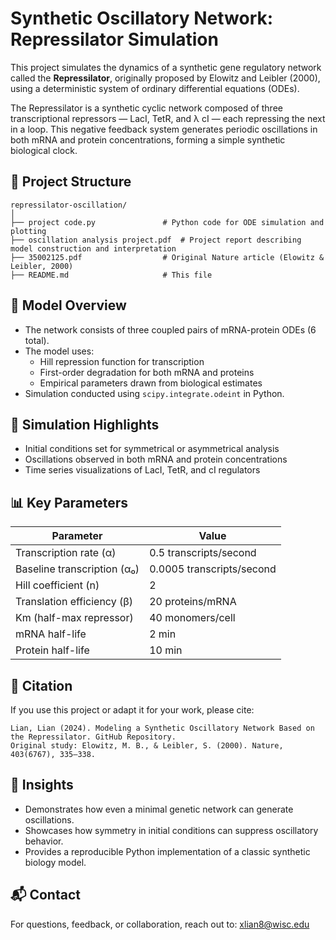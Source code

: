 
# Synthetic Oscillatory Network: Repressilator Simulation

This project simulates the dynamics of a synthetic gene regulatory network called the **Repressilator**, originally proposed by Elowitz and Leibler (2000), using a deterministic system of ordinary differential equations (ODEs).

The Repressilator is a synthetic cyclic network composed of three transcriptional repressors — LacI, TetR, and λ cI — each repressing the next in a loop. This negative feedback system generates periodic oscillations in both mRNA and protein concentrations, forming a simple synthetic biological clock.

## 📁 Project Structure

```
repressilator-oscillation/
│
├── project code.py               # Python code for ODE simulation and plotting
├── oscillation analysis project.pdf  # Project report describing model construction and interpretation
├── 35002125.pdf                  # Original Nature article (Elowitz & Leibler, 2000)
├── README.md                     # This file
```

## 🔬 Model Overview

- The network consists of three coupled pairs of mRNA-protein ODEs (6 total).
- The model uses:
  - Hill repression function for transcription
  - First-order degradation for both mRNA and proteins
  - Empirical parameters drawn from biological estimates
- Simulation conducted using `scipy.integrate.odeint` in Python.

## 🧪 Simulation Highlights

- Initial conditions set for symmetrical or asymmetrical analysis
- Oscillations observed in both mRNA and protein concentrations
- Time series visualizations of LacI, TetR, and cI regulators

## 📊 Key Parameters

| Parameter      | Value                        |
|----------------|------------------------------|
| Transcription rate (α) | 0.5 transcripts/second |
| Baseline transcription (α₀) | 0.0005 transcripts/second |
| Hill coefficient (n)   | 2 |
| Translation efficiency (β) | 20 proteins/mRNA |
| Km (half-max repressor) | 40 monomers/cell |
| mRNA half-life | 2 min |
| Protein half-life | 10 min |

## 📎 Citation

If you use this project or adapt it for your work, please cite:
```
Lian, Lian (2024). Modeling a Synthetic Oscillatory Network Based on the Repressilator. GitHub Repository.
Original study: Elowitz, M. B., & Leibler, S. (2000). Nature, 403(6767), 335–338.
```

## 🧠 Insights

- Demonstrates how even a minimal genetic network can generate oscillations.
- Showcases how symmetry in initial conditions can suppress oscillatory behavior.
- Provides a reproducible Python implementation of a classic synthetic biology model.

## 📬 Contact

For questions, feedback, or collaboration, reach out to: xlian8@wisc.edu

